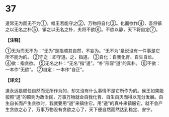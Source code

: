 # 37


道常无为而无不为①。候王若能守之②，万物将自化③。化而欲作④，吾将镇之以无名之朴⑤，镇之以无名之朴，夫将不欲⑥。不欲以静，天下将自定⑦。

**【注释】**

①无为而无不为：“无为”是指顺其自然，不妄为。“无不为”是说没有一件事是它所不能为的。
②守之：即守道。之，指道。
③自化：自我化育、自生自长。
④欲：指贪欲。
⑤无名之朴：“无名”指“道”。“朴”形容“道”的真朴。
⑥不欲：一本作“无欲”。
⑦自定：一本作“自正”。

**【译文】**

道永远是顺任自然而无所作为的，却又没有什么事情不是它所作为的。侯王如果能按照“道”的原则为政治民，万事万物就会自我化育、自生自灭而得以充分发展。自生自长而产生贪欲时，我就要用“道”来镇住它。用“道”的真朴来镇服它，就不会产生贪欲之心了，万事万物没有贪欲之心了，天下便自然而然达到稳定、安宁。
